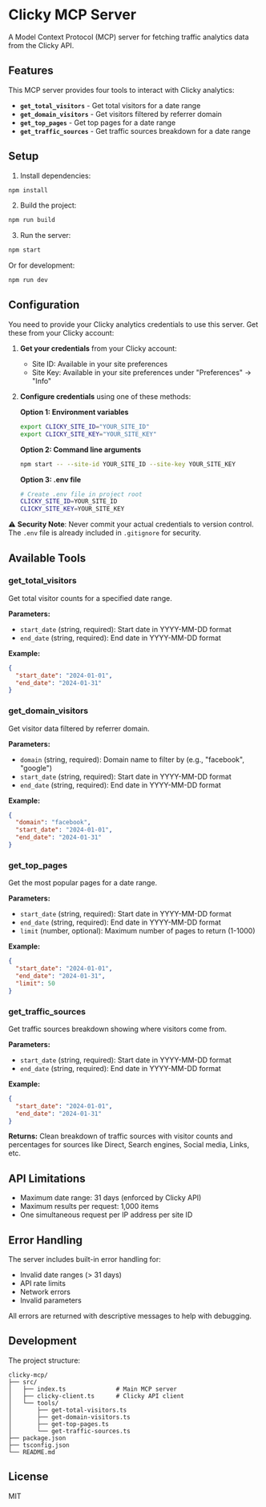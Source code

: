 # Clicky MCP Server

A Model Context Protocol (MCP) server for fetching traffic analytics data from the Clicky API.

## Features

This MCP server provides four tools to interact with Clicky analytics:

- **`get_total_visitors`** - Get total visitors for a date range
- **`get_domain_visitors`** - Get visitors filtered by referrer domain 
- **`get_top_pages`** - Get top pages for a date range
- **`get_traffic_sources`** - Get traffic sources breakdown for a date range

## Setup

1. Install dependencies:
```bash
npm install
```

2. Build the project:
```bash
npm run build
```

3. Run the server:
```bash
npm start
```

Or for development:
```bash
npm run dev
```

## Configuration

You need to provide your Clicky analytics credentials to use this server. Get these from your Clicky account:

1. **Get your credentials** from your Clicky account:
   - Site ID: Available in your site preferences 
   - Site Key: Available in your site preferences under "Preferences" → "Info"

2. **Configure credentials** using one of these methods:

   **Option 1: Environment variables**
   ```bash
   export CLICKY_SITE_ID="YOUR_SITE_ID"
   export CLICKY_SITE_KEY="YOUR_SITE_KEY"
   ```

   **Option 2: Command line arguments**
   ```bash
   npm start -- --site-id YOUR_SITE_ID --site-key YOUR_SITE_KEY
   ```

   **Option 3: .env file**
   ```bash
   # Create .env file in project root
   CLICKY_SITE_ID=YOUR_SITE_ID
   CLICKY_SITE_KEY=YOUR_SITE_KEY
   ```

⚠️ **Security Note**: Never commit your actual credentials to version control. The `.env` file is already included in `.gitignore` for security.

## Available Tools

### get_total_visitors

Get total visitor counts for a specified date range.

**Parameters:**
- `start_date` (string, required): Start date in YYYY-MM-DD format
- `end_date` (string, required): End date in YYYY-MM-DD format

**Example:**
```json
{
  "start_date": "2024-01-01",
  "end_date": "2024-01-31"
}
```

### get_domain_visitors

Get visitor data filtered by referrer domain.

**Parameters:**
- `domain` (string, required): Domain name to filter by (e.g., "facebook", "google")
- `start_date` (string, required): Start date in YYYY-MM-DD format  
- `end_date` (string, required): End date in YYYY-MM-DD format

**Example:**
```json
{
  "domain": "facebook",
  "start_date": "2024-01-01", 
  "end_date": "2024-01-31"
}
```

### get_top_pages

Get the most popular pages for a date range.

**Parameters:**
- `start_date` (string, required): Start date in YYYY-MM-DD format
- `end_date` (string, required): End date in YYYY-MM-DD format
- `limit` (number, optional): Maximum number of pages to return (1-1000)

**Example:**
```json
{
  "start_date": "2024-01-01",
  "end_date": "2024-01-31",
  "limit": 50
}
```

### get_traffic_sources

Get traffic sources breakdown showing where visitors come from.

**Parameters:**
- `start_date` (string, required): Start date in YYYY-MM-DD format
- `end_date` (string, required): End date in YYYY-MM-DD format

**Example:**
```json
{
  "start_date": "2024-01-01",
  "end_date": "2024-01-31"
}
```

**Returns:** Clean breakdown of traffic sources with visitor counts and percentages for sources like Direct, Search engines, Social media, Links, etc.

## API Limitations

- Maximum date range: 31 days (enforced by Clicky API)
- Maximum results per request: 1,000 items
- One simultaneous request per IP address per site ID

## Error Handling

The server includes built-in error handling for:
- Invalid date ranges (> 31 days)
- API rate limits
- Network errors
- Invalid parameters

All errors are returned with descriptive messages to help with debugging.

## Development

The project structure:

```
clicky-mcp/
├── src/
│   ├── index.ts              # Main MCP server
│   ├── clicky-client.ts      # Clicky API client
│   └── tools/
│       ├── get-total-visitors.ts
│       ├── get-domain-visitors.ts
│       ├── get-top-pages.ts
│       └── get-traffic-sources.ts
├── package.json
├── tsconfig.json
└── README.md
```

## License

MIT